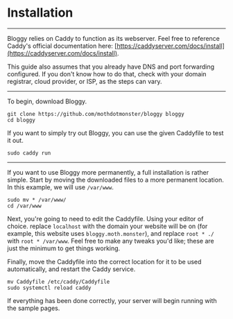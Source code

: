 # Installation

***

Bloggy relies on Caddy to function as its webserver. Feel free to reference Caddy's official documentation here: [https://caddyserver.com/docs/install](https://caddyserver.com/docs/install).

This guide also assumes that you already have DNS and port forwarding configured. If you don't know how to do that, check with your domain registrar, cloud provider, or ISP, as the steps can vary.

***

To begin, download Bloggy.

```
git clone https://github.com/mothdotmonster/bloggy bloggy
cd bloggy
```

If you want to simply try out Bloggy, you can use the given Caddyfile to test it out.

`sudo caddy run`

***

If you want to use Bloggy more permanently, a full installation is rather simple. Start by moving the downloaded files to a more permanent location. In this example, we will use `/var/www`.

```
sudo mv * /var/www/
cd /var/www
```

Next, you're going to need to edit the Caddyfile. Using your editor of choice. replace `localhost` with the domain your website will be on (for example, this website uses `bloggy.moth.monster`), and replace `root * ./` with `root * /var/www`. Feel free to make any tweaks you'd like; these are just the minimum to get things working.

Finally, move the Caddyfile into the correct location for it to be used automatically, and restart the Caddy service.

```
mv Caddyfile /etc/caddy/Caddyfile
sudo systemctl reload caddy
```

If everything has been done correctly, your server will begin running with the sample pages.